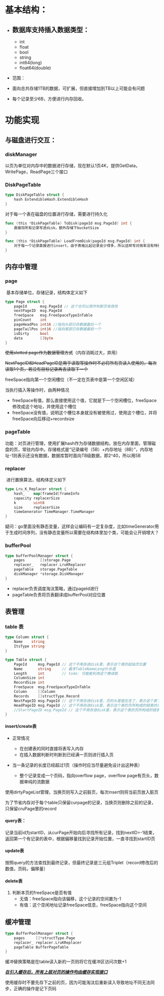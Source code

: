 # 基本结构：

* ## 数据库支持插入数据类型：
  
  * int
  * float
  * bool
  * string
  * int64(long)
  * float64(double)
* 范围：
* 面向总共存储1TB的数据，可扩展，但直接增加到TB以上可能会有问题
* 每个记录至少6B，方便进行内存回收。

# 功能实现

## 与磁盘进行交互：

### diskManager

​	以页为单位对内存中的数据进行存储，现在默认1页4K，提供GetData，WritePage，ReadPage三个接口

### DiskPageTable

```go
type DiskPageTable struct {
	hash ExtendibleHash.ExtendibleHash
}
```

对于每一个表在磁盘的位置进行存储，需要进行持久化

```go
func (this *DiskPageTable) ToDisk(pageId msg.PageId) int {
	直接将所有记录写进disk，额外存储下bucketSize
}
```

```go
func (this *DiskPageTable) LoadFromDisk(pageId msg.PageId) int {
	对于每一个记录直接进行insert，由于表格比起记录会少得多，所以这样写对效率没有特别大影响
}
```



## 内存中管理

### page

​	基本存储单位，存储记录，结构体定义如下

```go
type Page struct {
	pageId      msg.PageId // 这个也可以用作判断页有效性
	nextPageID  msg.PageId
	freeSpace   msg.FreeSpaceTypeInTable
	pinCount    int
	pageHeadPos int16 //指向头部已存数据最后一个
	pageTailPos int16 //指向尾部已存数据最前一个
	isDirty     bool
	data        []byte
}
```

~~使用slotted page作为数据管理方式~~（内存消耗过大，弃用）

~~NextPageID和HeadPageID是用于读取等操作时不必将所有页读入使用的，每次读取1个页，若没有目标记录再去读取下一个~~

freeSpace指向第一个空闲槽位（不一定在页表中是第一个空闲区域）

当执行插入等操作时，由两种情况

* freeSpace有值，那么直接使用这个值，它就是下一个空闲槽位，freeSpace修改成这个地址，并使用这个槽位
* freeSpace没有值，说明这个槽位本身就没有被使用过，使用这个槽位，并将freeSpace向后移动+recordsize

### pageTable

​	功能：对页进行管理，使用扩展hash作为存储数据结构，放在内存里面，管理磁盘的页，常驻内存中。存储格式是“记录编号（5B）+内存地址（8B）”，内存地址-1则表示还没有数据，数据库暂时面向TB级数据，即2^40，所以用5B

### replacer

​	进行置换算法，结构体定义如下

```go
type Lru_K_Replacer struct {
	hash_    map[frameId]frameInfo
	capacity replacerSize
	k        uint8
	size     replacerSize
    timeGenerator TimeManager.TimeManager
}
```



疑问：go里面没有静态变量，这样会让编码有一定复杂度，比如timeGenerator用于生成时间序列，没有静态变量所以需要在结构体里加个类，可能会让开销增大？

### bufferPool

```go
type bufferPoolManager struct {
	pages       []storage.Page
	replacer_   replacer.LruKReplacer
	pageTable   storage.PageTable
	diskManager *storage.DiskManager
}
```

* replacer负责调度淘汰策略，通过pageId进行
* pageTable负责将页表翻译成bufferPool对应位置

## 表管理

### table 表

```go
type Column struct {
	Name    string
	ItsType string
}

type Table struct {
	PageId     msg.PageId // 这个不用存进disk里，表示这个表的起始页位置
	Name       string     // 最多TableNameLength长度
	Length     int        // todo: 可能能利用这个懒读取
	ColumnSize int
	RecordSize int
	FreeSpace  msg.FreeSpaceTypeInTable
	Column     []Column
	Records    []structType.Record
	NextPageID msg.PageId // 这个不用存进disk里，页的头里面包含了，表示这个表下一页
	HeadPageID msg.PageId // 这个不用存进disk里，表示这个表的页所构成的链表的头
	//StartPageID msg.PageId // 这个不用存进disk里，表示这个表的页所构成的链表的头
}
```

#### insert/create表

* 正常情况

  * 在创建表的同时直接将表写入内存
  * 在插入数据判断时判断到已经满一页则进行插入页

* 当一条记录的长度已经超过1页（操作时应当尽量避免设计出这种表）

  * 整个记录变成一个页码，指向overflow page，overflow page有页头，数据单纯的流数据

使用dirtyPageList管理，当换页则写入之前脏页，每次insert则将当前页放入脏页

为了节省内存对于每个table只保留curpage的记录，当换页则删除之前的记录，只保留cruPage里的record

####   query表：

记录当前id为startID，从curPage开始向后寻找所有记录，找到nextID=-1结束，返回第一个有记录的表中，根据偏移量找到记录开始位置，一直寻找到startID页

#### update表

按照query的方法查找到最终记录，但最终记录是三元组Triplet（record修改后的数值，页码，偏移量）

#### delete表

1. 判断本页的freeSpace是否有值
   * 无值：freeSpace指向该偏移，这个记录的空间置为-1
   * 有值：这个空闲地址记录freeSpace信息，freeSpace指向这个空间

## 缓冲管理

```go
type BufferPoolManager struct {
	pages     []*structType.Page
	replacer_ replacer.LruKReplacer
	pageTable BufferPageTable
}
```

缓冲替换策略是在table读入新的一页则将它在缓冲区访问次数+1

<u>***在引入缓存后，所有上层对页的操作均由缓存实现接口***</u>

使用缓存时不要先存下之前的页，因为可能淘汰后重新读入导致地址不同无法同步，正确的操作是记下页码
